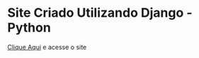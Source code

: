 <!DOCTYPE html>
<html lang="pt-br">
<head>
    <meta charset="UTF-8">
    <meta http-equiv="X-UA-Compatible" content="IE=edge">
    <meta name="viewport" content="width=device-width, initial-scale=1.0">
    <title>Django GitHub</title>
</head>
<body>
    <h1>Site Criado Utilizando Django - Python</h1>
    <a target="_blank" href="https://www.nett3c.com.br">Clique Aqui</a> e acesse o site
</body>
</html>
